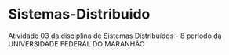 # Sistemas-Distribuido
Atividade 03 da disciplina de Sistemas Distribuídos - 8 período da UNIVERSIDADE FEDERAL DO MARANHÃO 
